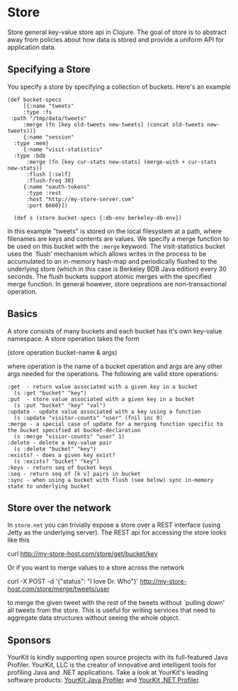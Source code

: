 # Store 

Store general key-value store api in Clojure. The goal of store is to abstract away from policies about how data is stored and provide a uniform API for application data.

## Specifying a Store

You specify a store by specifying a collection of buckets. Here's an example

    (def bucket-specs
    	 [{:name "tweets"
      	 :type :fs
	 :path "/tmp/data/tweets"
         :merge (fn [key old-tweets new-tweets] (concat old-tweets new-tweets))}
     	 {:name "session"
	  :type :mem}
         {:name "visit-statistics"
	  :type :bdb
          :merge (fn [key cur-stats new-stats] (merge-with + cur-stats new-stats))
          :flush [:self]
          :flush-freq 30}
         {:name "oauth-tokens"
          :type :rest
          :host "http://my-store-server.com"
          :port 6660}])

      (def s (store bucket-specs {:db-env berkeley-db-env})

In this example "tweets" is stored on the local filesystem at a path, where filenames are keys and contents are values. We specify a merge function to be used on this bucket with the <code>:merge</code> keyword. The visit-statistics bucket uses the `flush' mechanism which allows writes in the process to be accumulated to an in-memory hash-map and periodically flushed to the underlying store (which in this case is Berkeley BDB Java edition) every 30 seconds. The flush buckets support atomic merges with the specified merge function. In general however, store oeprations are  non-transactional operation.


## Basics

 A store consists of many buckets and each bucket has it's own key-value namespace. A store operation takes the form 

  (store operation bucket-name & args)

where operation is the name of a bucket operation and args are any other args needed for the operations. The following are valid store operations:

    :get  - return value associated with a given key in a bucket 
      (s :get "bucket" "key") 
    :put  - store value associated with a given key in a bucket 
      (s :put "bucket" "key" "val")
    :update - update value associated with a key using a function 
      (s :update "visitor-counts" "user" (fnil inc 0)
    :merge - a special case of update for a merging function specific to the bucket specified at bucket-declaration 
      (s :merge "visior-counts" "user" 1)
    :delete - delete a key-value pair 
      (s :delete "bucket" "key")
    :exists? - does a given key exist? 
      (s :exists? "bucket" "key")
    :keys - return seq of bucket keys
    :seq - return seq of [k v] pairs in bucket
    :sync - when using a bucket with flush (see below) sync in-memory state to underlying bucket
   
##  Store over the network

In <code>store.net</code> you can trivially expose a store over a REST interface (using Jetty as the underlying server). The REST api for accessing the store looks like this

   curl http://my-store-host.com/store/get/bucket/key

Or if you want to merge values to a store across the network 

   curl -X POST -d '{"status": "I love Dr. Who"}' http://my-store-host.com/store/merge/tweets/user

to merge the given tweet with the rest of the tweets without `pulling down' all tweets from the store. This is useful for writing services that need to aggregate data structures without seeing the whole object. 



## Sponsors

YourKit is kindly supporting open source projects with its full-featured Java Profiler.
YourKit, LLC is the creator of innovative and intelligent tools for profiling
Java and .NET applications. Take a look at YourKit's leading software products:
[YourKit Java Profiler](http://www.yourkit.com/java/profiler/index.jsp) and
[YourKit .NET Profiler](http://www.yourkit.com/.net/profiler/index.jsp).